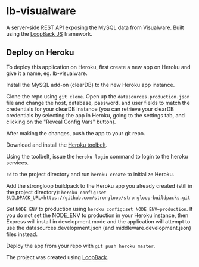 # lb-visualware
A server-side REST API exposing the MySQL data from Visualware.
Built using the [LoopBack JS](https://loopback.io) framework.

## Deploy on Heroku
To deploy this application on Heroku, first create a new app
on Heroku and give it a name, eg. lb-visualware.

Install the MySQL add-on (clearDB) to the new Heroku app
instance.

Clone the repo using `git clone`. Open up the `datasources.production.json`
file and change the host, database, password, and user fields to match
the credentials for your clearDB instance (you can retrieve your clearDB 
credentials by selecting the app in Heroku, going to the settings tab, and 
clicking on the "Reveal Config Vars" button).

After making the changes, push the app to your git repo.

Download and install the [Heroku toolbelt](https://toolbelt.heroku.com/).

Using the toolbelt, issue the `heroku login` command to login 
to the heroku services.

`cd` to the project directory and run `heroku create` to 
initialize Heroku.

Add the strongloop buildpack to the Heroku app you already 
created (still in the project directory): `heroku config:set BUILDPACK_URL=https://github.com/strongloop/strongloop-buildpacks.git`

Set `NODE_ENV` to production using `heroku config:set NODE_ENV=production`.
If you do not set the NODE_ENV to production in your Heroku instance, then
Express will install in development mode and the application will attempt
to use the datasources.development.json (and middleware.development.json)
files instead.

Deploy the app from your repo with `git push heroku master`.

The project was created using [LoopBack](http://loopback.io).